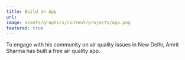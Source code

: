 ```yaml
---
title: Build an App
url:
image: assets/graphics/content/projects/app.png
featured: true
---
```


To engage with his community on air quality issues in New Delhi, Amrit Sharma has built a free air quality app.